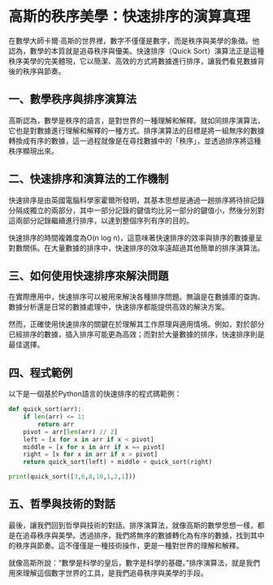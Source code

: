 # 高斯的秩序美學：快速排序的演算真理
在數學大師卡爾·高斯的世界裡，數字不僅僅是數字，而是秩序與美學的象徵。他認為，數學的本質就是追尋秩序與優美。快速排序（Quick Sort）演算法正是這種秩序美學的完美體現，它以簡潔、高效的方式將數據進行排序，讓我們看見數據背後的秩序與節奏。

## 一、數學秩序與排序演算法

高斯認為，數學是秩序的語言，是對世界的一種理解和解釋。就如同排序演算法，它也是對數據進行理解和解釋的一種方式。排序演算法的目標是將一組無序的數據轉換成有序的數據，這一過程就像是在尋找數據中的「秩序」，並透過排序將這種秩序顯現出來。

## 二、快速排序和演算法的工作機制

快速排序是由英國電腦科學家霍爾所發明，其基本思想是通過一趟排序將待排記錄分隔成獨立的兩部分，其中一部分記錄的鍵值均比另一部分的鍵值小，然後分別對這兩部分記錄繼續進行排序，以達到整個序列有序的目的。

快速排序的時間複雜度為O(n log n)，這意味著快速排序的效率與排序的數據量呈對數關係。在大量數據的排序中，快速排序的效率遠超過其他簡單的排序演算法。

## 三、如何使用快速排序來解決問題

在實際應用中，快速排序可以被用來解決各種排序問題。無論是在數據庫的查詢、數據分析還是日常的數據處理中，快速排序都能提供高效的解決方案。

然而，正確使用快速排序的關鍵在於理解其工作原理與適用情境。例如，對於部分已經排序的數據，插入排序可能更為高效；而對於大量數據的排序，快速排序則是最佳選擇。

## 四、程式範例

以下是一個基於Python語言的快速排序的程式碼範例：

``` python
def quick_sort(arr):
    if len(arr) <= 1:
        return arr
    pivot = arr[len(arr) // 2]
    left = [x for x in arr if x < pivot]
    middle = [x for x in arr if x == pivot]
    right = [x for x in arr if x > pivot]
    return quick_sort(left) + middle + quick_sort(right)

print(quick_sort([3,6,8,10,1,2,1]))
```

## 五、哲學與技術的對話

最後，讓我們回到哲學與技術的對話。排序演算法，就像高斯的數學思想一樣，都是在追尋秩序與美學。透過排序，我們將無序的數據轉化為有序的數據，找到其中的秩序與節奏。這不僅僅是一種技術操作，更是一種對世界的理解和解釋。

就像高斯所說：“數學是科學的皇后，數字是科學的基礎。”排序演算法，就是我們用來理解這個數字世界的工具，是我們追尋秩序與美學的手段。